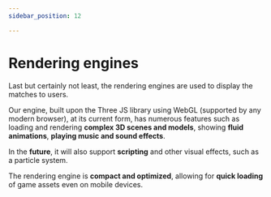 ```yaml
---
sidebar_position: 12

---
```


# Rendering engines

Last but certainly not least, the rendering engines are used to display the matches to users.

Our engine, built upon the Three JS library using WebGL (supported by any modern browser), at its current form, has numerous features such as loading and rendering **complex 3D scenes and models**, showing **fluid animations**, **playing music and sound effects**.

In the **future**, it will also support **scripting** and other visual effects, such as a particle system.

The rendering engine is **compact and optimized**, allowing for **quick loading** of game assets even on mobile devices.